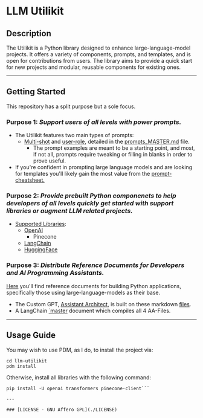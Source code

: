 # LLM Utilikit

## Description
The Utilikit is a Python library designed to enhance large-language-model projects. It offers a variety of components, prompts, and templates, and is open for contributions from users. The library aims to provide a quick start for new projects and modular, reusable components for existing ones. 

---

## Getting Started

This repository has a split purpose but a sole focus.

### Purpose 1: *Support users of all levels with power prompts.*

* The Utilikit features two main types of prompts:
  * [Multi-shot](./prompts_MASTER.md#Multi-Shot-Prompts) and [user-role](./prompts_MASTER.md#User-Role-Prompts), detailed in the [prompts_MASTER.md](./prompts_MASTER.md) file.
    * The prompt examples are meant to be a starting point, and most, if not all, prompts require tweaking or filling in blanks in order to prove useful. 
* If you're confident in prompting large language models and are looking for templates you'll likely gain the most value from the [prompt-cheatsheet.](./prompt-cheatsheet.md)

### Purpose 2: *Provide prebuilt Python componenets to help developers of all levels quickly get started with support libraries or augment LLM related projects.*

* [Supported Libraries](./src/llm_utilikit/):
  * [OpenAI](./src/llm_utilikit/OpenAI/)
    * Pinecone
  * [LangChain](./src/llm_utilikit/LangChain/)
  * [HuggingFace](./src/llm_utilikit/HuggingFace/)

### Purpose 3: *Distribute Reference Documents for Developers and AI Programming Assistants.*

[<ins>Here</ins>](./Custom-GPT-Uploadable_Knowledge_Base/) you'll find reference documents for building Python applications, specifically those using large-language-models as their base. 

- The Custom GPT, [Assistant Architect](https://chat.openai.com/g/g-gOeFNMJ8Z-llm-assistant-architect), is built on these markdown [files](./Custom-GPT-Uploadable_Knowledge_Base/Assistant_Architect/).
- A LangChain [`master](./Custom-GPT-Uploadable_Knowledge_Base/langchain_serve_smith-quick_reference-original-master.md) document which compiles all 4 AA-Files.

---

## Usage Guide

You may wish to use PDM, as I do, to install the project via:
```
cd llm-utilikit
pdm install
```

Otherwise, install all libraries with the following command:
```
pip install -U openai transformers pinecone-client```

---

### [LICENSE - GNU Affero GPL](./LICENSE)
